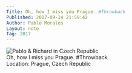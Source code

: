 ```yaml
---
Title: Oh, how I miss you Prague. #Throwback
Published: 2017-09-14 21:59:42
Author: Pablo Morales
Layout: note
Tag: 2017
---
```

![Pablo & Richard in Czech Republic](https://static.lifeofpablo.com/media/images/notes/miss-prague.jpg)  
Oh, how I miss you Prague. #Throwback  
Location: Prague, Czech Republic
